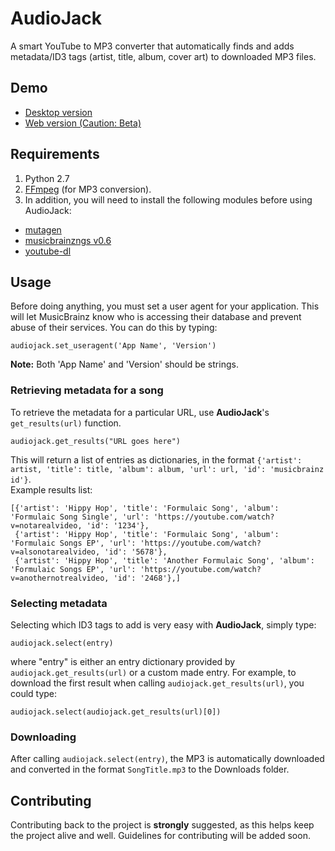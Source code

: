 # AudioJack
A smart YouTube to MP3 converter that automatically finds and adds metadata/ID3 tags (artist, title, album, cover art) to downloaded MP3 files.

## Demo
- [Desktop version](https://github.com/Blue9/AudioJack-GUI)
- [Web version (Caution: Beta)](http://www.audiojack.io/)

## Requirements
1. Python 2.7
2. [FFmpeg](https://www.ffmpeg.org/) (for MP3 conversion).  
3. In addition, you will need to install the following modules before using AudioJack:
 - [mutagen](https://bitbucket.org/lazka/mutagen)
 - [musicbrainzngs v0.6](https://github.com/alastair/python-musicbrainzngs)
 - [youtube-dl](https://github.com/rg3/youtube-dl)

## Usage
Before doing anything, you must set a user agent for your application. This will let MusicBrainz know who is accessing their database and prevent abuse of their services. You can do this by typing:

    audiojack.set_useragent('App Name', 'Version')
**Note:** Both 'App Name' and 'Version' should be strings.

### Retrieving metadata for a song
To retrieve the metadata for a particular URL, use **AudioJack**'s `get_results(url)` function.

    audiojack.get_results("URL goes here")
This will return a list of entries as dictionaries, in the format `{'artist': artist, 'title': title, 'album': album, 'url': url, 'id': 'musicbrainz id'}`.  
Example results list:

    [{'artist': 'Hippy Hop', 'title': 'Formulaic Song', 'album': 'Formulaic Song Single', 'url': 'https://youtube.com/watch?v=notarealvideo, 'id': '1234'},
     {'artist': 'Hippy Hop', 'title': 'Formulaic Song', 'album': 'Formulaic Songs EP', 'url': 'https://youtube.com/watch?v=alsonotarealvideo, 'id': '5678'},
     {'artist': 'Hippy Hop', 'title': 'Another Formulaic Song', 'album': 'Formulaic Songs EP', 'url': 'https://youtube.com/watch?v=anothernotrealvideo, 'id': '2468'},]

### Selecting metadata
Selecting which ID3 tags to add is very easy with **AudioJack**, simply type:

    audiojack.select(entry)
where "entry" is either an entry dictionary provided by `audiojack.get_results(url)` or a custom made entry. For example, to download the first result when calling `audiojack.get_results(url)`, you could type:

    audiojack.select(audiojack.get_results(url)[0])

### Downloading
After calling `audiojack.select(entry)`, the MP3 is automatically downloaded and converted in the format `SongTitle.mp3` to the Downloads folder.

## Contributing
Contributing back to the project is **strongly** suggested, as this helps keep the project alive and well. Guidelines for contributing will be added soon.
